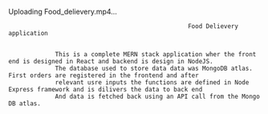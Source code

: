 Uploading Food_delievery.mp4…


                                                      Food Delievery application


                 This is a complete MERN stack application wher the front end is designed in React and backend is design in NodeJS.
                 The database used to store data data was MongoDB atlas. First orders are registered in the frontend and after
                 relevant usre inputs the functions are defined in Node Express framework and is dilivers the data to back end
                 And data is fetched back using an API call from the Mongo DB atlas.
                 
